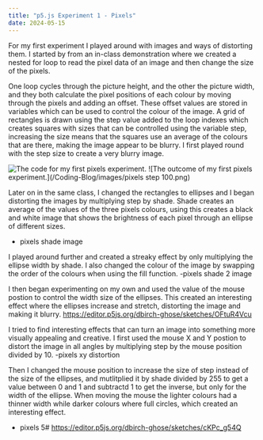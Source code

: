 ```yaml
---
title: "p5.js Experiment 1 - Pixels"
date: 2024-05-15
---
```


For my first experiment I played around with images and ways of distorting them.
I started by from an in-class demonstration where we created a nested for loop to read the pixel data of an image and then change the size of the pixels.

One loop cycles through the picture height, and the other the picture width, and they both calculate the pixel positions of each colour by moving through the pixels and adding an offset. These offset values are stored in variables which can be used to control the colour of the image. A grid of rectangles is drawn using the step value added to the loop indexes which creates squares with sizes that can be controlled using the variable step, increasing the size means that the squares use an average of the colours that are there, making the image appear to be blurry. I first played round with the step size to create a very blurry image.


![The code for my first pixels experiment.](/Coding-Blog/images/pixels-1.png) 
![The outcome of my first pixels experiment.](/Coding-Blog/images/pixels step 100.png) 

Later on in the same class, I changed the rectangles to ellipses and I began distorting the images by multiplying step by shade. Shade creates an average of the values of the three pixels colours, using this creates a black and white image that shows the brightness of each pixel through an ellipse of different sizes.
- pixels shade image
  
I played around further and created a streaky effect by only multiplying the ellipse width by shade. I also changed the colour of the image by swapping the order of the colours when using the fill function.
-pixels shade 2 image

I then began experimenting on my own and used the value of the mouse postion to control the width size of the ellipses. This created an interesting effect where the ellipses increase and stretch, distorting the image and making it blurry.
https://editor.p5js.org/dbirch-ghose/sketches/OFtuR4Vcu

I tried to find interesting effects that can turn an image into something more visually appealing and creative. I first used the mouse X and Y postion to distort the image in all angles by multiplying step by the mouse position divided by 10.
-pixels xy distortion


Then I changed the mouse position to increase the size of step instead of the size of the ellipses, and mutlitplied it by shade divided by 255 to get a value between 0 and 1 and subtractd 1 to get the inverse, but only for the width of the ellipse. When moving the mouse the lighter colours had a thinner width while darker colours where full circles, which created an interesting effect.
- pixels 5#
https://editor.p5js.org/dbirch-ghose/sketches/cKPc_g54Q
